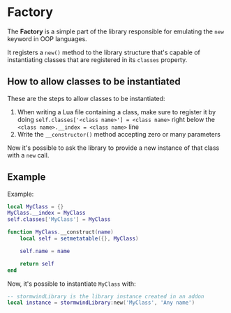 # Factory

The **Factory** is a simple part of the library responsible for emulating the `new` keyword in OOP languages.

It registers a `new()` method to the library structure that's capable of instantiating classes
that are registered in its `classes` property.

## How to allow classes to be instantiated

These are the steps to allow classes to be instantiated:

1. When writing a Lua file containing a class, make sure to register it by doing
`self.classes['<class name>'] = <class name>` right below the `<class name>.__index = <class name>`
line
1. Write the `__constructor()` method accepting zero or many parameters

Now it's possible to ask the library to provide a new instance of that class with a `new` call.

## Example

Example:

```lua
local MyClass = {}
MyClass.__index = MyClass
self.classes['MyClass'] = MyClass

function MyClass.__construct(name)
    local self = setmetatable({}, MyClass)

    self.name = name

    return self
end
```

Now, it's possible to instantiate `MyClass` with:

```lua
-- stormwindLibrary is the library instance created in an addon
local instance = stormwindLibrary:new('MyClass', 'Any name')
```